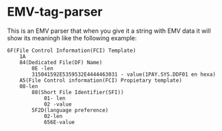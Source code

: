 # EMV-tag-parser
This is an EMV parser that when you give it a string with EMV data it will show its meaningh like the following example:

	6F(File Control Information(FCI) Template)
		1A
		84(Dedicated File(DF) Name)
			0E -len
			315041592E5359532E4444463031 - value(1PAY.SYS.DDF01 en hexa)
		A5(File Control information(FCI) Propietary template)
		08-len
			88(Short File Identifier(SFI))
				01- len
				02 -value
			5F2D(language preference)
				02-len
				656E-value

